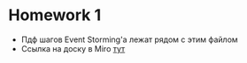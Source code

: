 # Homework 1

- Пдф шагов Event Storming'а лежат рядом с этим файлом
- Ссылка на доску в Miro [тут](https://miro.com/app/board/uXjVK6yys9E=/?share_link_id=440485941500)